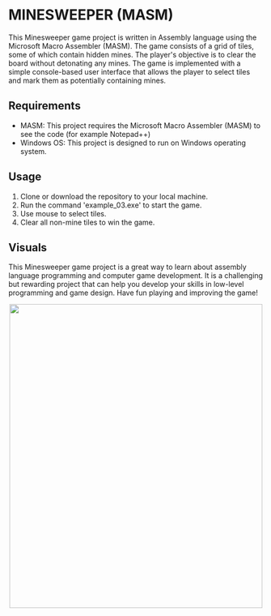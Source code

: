 # MINESWEEPER (MASM)
This Minesweeper game project is written in Assembly language using the Microsoft Macro Assembler (MASM). The game consists of a grid of tiles, some of which contain hidden mines. The player's objective is to clear the board without detonating any mines. The game is implemented with a simple console-based user interface that allows the player to select tiles and mark them as potentially containing mines.

## Requirements
- MASM: This project requires the Microsoft Macro Assembler (MASM) to see the code (for example Notepad++)
- Windows OS: This project is designed to run on Windows operating system.

## Usage
1. Clone or download the repository to your local machine.
2. Run the command 'example_03.exe' to start the game.
3. Use mouse to select tiles.
4. Clear all non-mine tiles to win the game.

## Visuals
This Minesweeper game project is a great way to learn about assembly language programming and computer game development. It is a challenging but rewarding project that can help you develop your skills in low-level programming and game design. Have fun playing and improving the game!

<div align="center">
  <img src="https://user-images.githubusercontent.com/93877610/232560411-ff76f676-9a37-44a1-a186-ad9f6cf8dc65.jpg" width="500" height="600">

</div>
